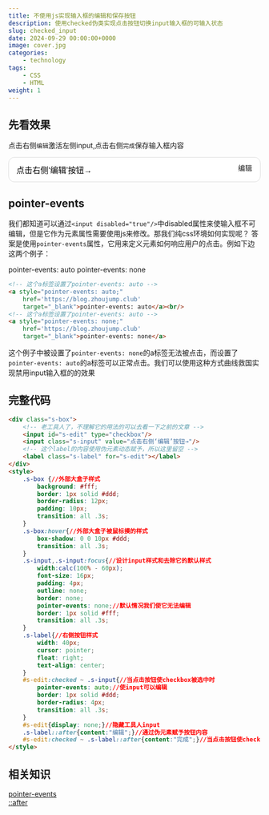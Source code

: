 ```yaml
---
title: 不使用js实现输入框的编辑和保存按钮
description: 使用checked伪类实现点击按钮切换input输入框的可输入状态
slug: checked_input
date: 2024-09-29 00:00:00+0000
image: cover.jpg
categories:
    - technology
tags:
    - CSS
    - HTML
weight: 1
---
```

## 先看效果
点击右侧`编辑`激活左侧input,点击右侧`完成`保存输入框内容
<div class="s-box">
    <input id="s-edit" type="checkbox"/>
    <input class="s-input" value="点击右侧‘编辑’按钮→"/>
    <label class="s-label" for="s-edit"></label>
</div>
<style>
    .s-box {
        background: #fff;
        border: 1px solid #ddd;
        border-radius: 12px;
        padding: 10px;
        transition: all .3s;
    }
    .s-box:hover{
        box-shadow: 0 0 10px #ddd;
        transition: all .3s;
    }
    .s-input,.s-input:focus{
        width:calc(100% - 60px);
        font-size: 16px;
        padding: 4px;
        outline: none;
        border: none;
        pointer-events: none;
        border: 1px solid #fff;
        transition: all .3s;
    }
    .s-label{
        width: 40px;
        cursor: pointer;
        float: right;
        text-align: center;
    }
    #s-edit:checked ~ .s-input{
        pointer-events: auto;
        border: 1px solid #ddd;
        border-radius: 4px;
        transition: all .3s;
    }
    #s-edit{display: none;}
    .s-label::after{content:"编辑";}
    #s-edit:checked ~ .s-label::after{content:"完成";}
</style>

## pointer-events
我们都知道可以通过`<input disabled="true"/>`中disabled属性来使输入框不可编辑，但是它作为元素属性需要使用js来修改。那我们纯css环境如何实现呢？
答案是使用`pointer-events`属性，它用来定义元素如何响应用户的点击。例如下边这两个例子：

<a style="pointer-events: auto;" herf='https://blog.zhoujump.club' target="_blank">pointer-events: auto</a>
<a style="pointer-events: none;"  herf='https://blog.zhoujump.club' target="_blank">pointer-events: none</a>
```html
<!-- 这个a标签设置了pointer-events: auto -->
<a style="pointer-events: auto;"
    href='https://blog.zhoujump.club'
    target="_blank">pointer-events: auto</a><br/>
<!-- 这个a标签设置了pointer-events: auto -->
<a style="pointer-events: none;" 
    href='https://blog.zhoujump.club'
    target="_blank">pointer-events: none</a>
```

这个例子中被设置了`pointer-events: none`的a标签无法被点击，而设置了`pointer-events: auto`的a标签可以正常点击。我们可以使用这种方式曲线救国实现禁用input输入框的的效果
## 完整代码
```html
<div class="s-box">
    <!-- 老工具人了，不理解它的用法的可以去看一下之前的文章 -->
    <input id="s-edit" type="checkbox"/>
    <input class="s-input" value="点击右侧‘编辑’按钮→"/>
    <!-- 这个label的内容使用伪元素动态赋予，所以这里留空 -->
    <label class="s-label" for="s-edit"></label>
</div>
<style>
    .s-box {//外部大盒子样式
        background: #fff;
        border: 1px solid #ddd;
        border-radius: 12px;
        padding: 10px;
        transition: all .3s;
    }
    .s-box:hover{//外部大盒子被鼠标摸的样式
        box-shadow: 0 0 10px #ddd;
        transition: all .3s;
    }
    .s-input,.s-input:focus{//设计input样式和去除它的默认样式
        width:calc(100% - 60px);
        font-size: 16px;
        padding: 4px;
        outline: none;
        border: none;
        pointer-events: none;//默认情况我们使它无法编辑
        border: 1px solid #fff;
        transition: all .3s;
    }
    .s-label{//右侧按钮样式
        width: 40px;
        cursor: pointer;
        float: right;
        text-align: center;
    }
    #s-edit:checked ~ .s-input{//当点击按钮使checkbox被选中时
        pointer-events: auto;//使input可以编辑
        border: 1px solid #ddd;
        border-radius: 4px;
        transition: all .3s;
    }
    #s-edit{display: none;}//隐藏工具人input
    .s-label::after{content:"编辑";}//通过伪元素赋予按钮内容
    #s-edit:checked ~ .s-label::after{content:"完成";}//当点击按钮使checkbox被选中时赋予按钮内容
</style>
```

## 相关知识
[pointer-events](https://developer.mozilla.org/zh-CN/docs/Web/CSS/pointer-events)<br/>
[::after](https://developer.mozilla.org/zh-CN/docs/Web/CSS/::after)